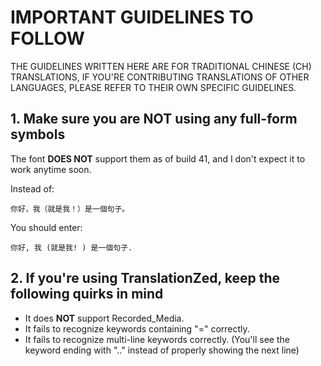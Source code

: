 # IMPORTANT GUIDELINES TO FOLLOW

THE GUIDELINES WRITTEN HERE ARE FOR TRADITIONAL CHINESE (CH) TRANSLATIONS, IF YOU'RE CONTRIBUTING TRANSLATIONS OF OTHER LANGUAGES, PLEASE REFER TO THEIR OWN SPECIFIC GUIDELINES.

## 1. Make sure you are **NOT** using any full-form symbols

The font **DOES NOT** support them as of build 41, and I don't expect it to work anytime soon.

Instead of:

`你好，我（就是我！）是一個句子。`

You should enter:

`你好, 我 (就是我! ) 是一個句子. `

## 2. If you're using TranslationZed, keep the following quirks in mind

- It does **NOT** support Recorded_Media.
- It fails to recognize keywords containing "=" correctly.
- It fails to recognize multi-line keywords correctly. (You'll see the keyword ending with ".." instead of properly showing the next line)
